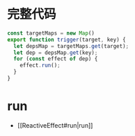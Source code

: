# 完整代码

```ts
const targetMaps = new Map()
export function trigger(target, key) {
  let depsMap = targetMaps.get(target);
  let dep = depsMap.get(key);
  for (const effect of dep) {
    effect.run();
  }
}
```

# run

- [[ReactiveEffect#run|run]]